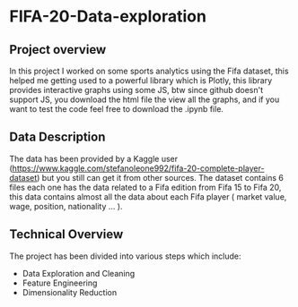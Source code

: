 # FIFA-20-Data-exploration

## Project overview
In this project I worked on some sports analytics using the Fifa dataset, this helped me getting used to a powerful library which is Plotly, this library provides interactive graphs using some JS, btw since github doesn't support JS, you download the html file the view all the graphs, and if you want to test the code feel free to download the .ipynb file.

## Data Description
The data has been provided by a Kaggle user (https://www.kaggle.com/stefanoleone992/fifa-20-complete-player-dataset) but you still can get it from other sources.
The dataset contains 6 files each one has the data related to a Fifa edition from Fifa 15 to Fifa 20, this data contains almost all the data about each Fifa player ( market value, wage, position, nationality ... ).

## Technical Overview
The project has been divided into various steps which include:

* Data Exploration and Cleaning
* Feature Engineering
* Dimensionality Reduction
